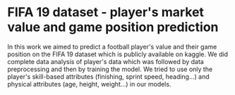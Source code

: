 # FIFA 19 dataset - player's market value and game position prediction

In this work we aimed to predict a football player's value and their game position on the FIFA 19 dataset which is publicly available on kaggle. We did complete data analysis of player's data which was followed by data preprocessing and then by training the model. We tried to use only the player's skill-based attributes (finishing, sprint speed, heading...) and physical attributes (age, height, weight...) in our models.

